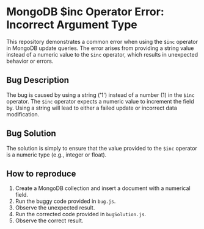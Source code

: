 # MongoDB $inc Operator Error: Incorrect Argument Type

This repository demonstrates a common error when using the `$inc` operator in MongoDB update queries. The error arises from providing a string value instead of a numeric value to the `$inc` operator, which results in unexpected behavior or errors.

## Bug Description
The bug is caused by using a string ('1') instead of a number (1) in the `$inc` operator.  The `$inc` operator expects a numeric value to increment the field by.  Using a string will lead to either a failed update or incorrect data modification.

## Bug Solution
The solution is simply to ensure that the value provided to the `$inc` operator is a numeric type (e.g., integer or float).

## How to reproduce
1. Create a MongoDB collection and insert a document with a numerical field.
2. Run the buggy code provided in `bug.js`.
3. Observe the unexpected result.
4. Run the corrected code provided in `bugSolution.js`.
5. Observe the correct result.
